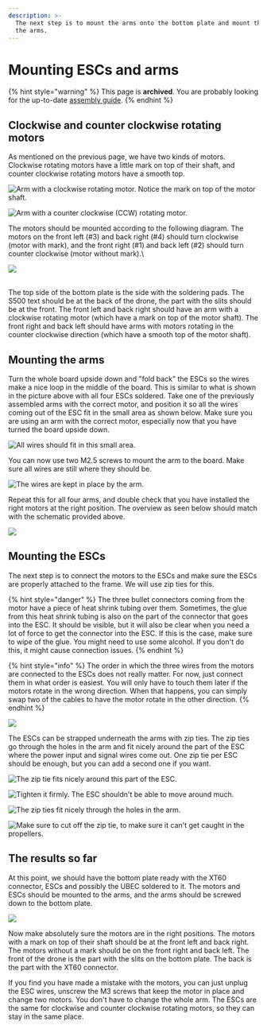 ```yaml
---
description: >-
  The next step is to mount the arms onto the bottom plate and mount the ESCs to
  the arms.
---
```


# Mounting ESCs and arms

{% hint style="warning" %}
This page is **archived**. You are probably looking for the up-to-date [assembly guide](../../userguide/assembly/).
{% endhint %}

## Clockwise and counter clockwise rotating motors

As mentioned on the previous page, we have two kinds of motors. Clockwise rotating motors have a little mark on top of their shaft, and counter clockwise rotating motors have a smooth top.

![Arm with a clockwise rotating motor. Notice the mark on top of the motor shaft.](../../.gitbook/assets/arm-cw-motor.jpg)

![Arm with a counter clockwise (CCW) rotating motor.](../../.gitbook/assets/arm-ccw-motor.jpg)

The motors should be mounted according to the following diagram. The motors on the front left (#3) and back right (#4) should turn clockwise (motor with mark), and the front right (#1) and back left (#2) should turn counter clockwise (motor without mark).\


![](<../../.gitbook/assets/motordirection (1).jpg>)

\
The top side of the bottom plate is the side with the soldering pads. The S500 text should be at the back of the drone, the part with the slits should be at the front. The front left and back right should have an arm with a clockwise rotating motor (which have a mark on top of the motor shaft). The front right and back left should have arms with motors rotating in the counter clockwise direction (which have a smooth top of the motor shaft).

## Mounting the arms

Turn the whole board upside down and "fold back" the ESCs so the wires make a nice loop in the middle of the board. This is similar to what is shown in the picture above with all four ESCs soldered. Take one of the previously assembled arms with the correct motor, and position it so all the wires coming out of the ESC fit in the small area as shown below. Make sure you are using an arm with the correct motor, especially now that you have turned the board upside down.

![All wires should fit in this small area.](../../.gitbook/assets/arm-wires.jpg)

You can now use two M2.5 screws to mount the arm to the board. Make sure all wires are still where they should be.

![The wires are kept in place by the arm.](../../.gitbook/assets/arm-screws.jpg)

Repeat this for all four arms, and double check that you have installed the right motors at the right position. The overview as seen below should match with the schematic provided above.

![](../../.gitbook/assets/arms-installed.jpg)

## Mounting the ESCs

The next step is to connect the motors to the ESCs and make sure the ESCs are properly attached to the frame. We will use zip ties for this.

{% hint style="danger" %}
The three bullet connectors coming from the motor have a piece of heat shrink tubing over them. Sometimes, the glue from this heat shrink tubing is also on the part of the connector that goes into the ESC. It should be visible, but it will also be clear when you need a lot of force to get the connector into the ESC. If this is the case, make sure to wipe of the glue. You might need to use some alcohol. If you don't do this, it might cause connection issues.
{% endhint %}

{% hint style="info" %}
The order in which the three wires from the motors are connected to the ESCs does not really matter. For now, just connect them in what order is easiest. You will only have to touch them later if the motors rotate in the wrong direction. When that happens, you can simply swap two of the cables to have the motor rotate in the other direction.
{% endhint %}

![](../../.gitbook/assets/esc-under-arm.jpg)

The ESCs can be strapped underneath the arms with zip ties. The zip ties go through the holes in the arm and fit nicely around the part of the ESC where the power input and signal wires come out. One zip tie per ESC should be enough, but you can add a second one if you want.

![The zip tie fits nicely around this part of the ESC.](../../.gitbook/assets/esc-ziptie-loose.jpg)

![Tighten it firmly. The ESC shouldn't be able to move around much.](../../.gitbook/assets/esc-ziptie-tight.jpg)

![The zip ties fit nicely through the holes in the arm.](../../.gitbook/assets/arm-ziptie.jpg)

![Make sure to cut off the zip tie, to make sure it can't get caught in the propellers.](../../.gitbook/assets/arm-ziptie-cutoff.jpg)

## The results so far

At this point, we should have the bottom plate ready with the XT60 connector, ESCs and possibly the UBEC soldered to it. The motors and ESCs should be mounted to the arms, and the arms should be screwed down to the bottom plate.

![](../../.gitbook/assets/drone-escs-installed.jpg)

Now make absolutely sure the motors are in the right positions. The motors with a mark on top of their shaft should be at the front left and back right. The motors without a mark should be on the front right and back left. The front of the drone is the part with the slits on the bottom plate. The back is the part with the XT60 connector.

If you find you have made a mistake with the motors, you can just unplug the ESC wires, unscrew the M3 screws that keep the motor in place and change two motors. You don't have to change the whole arm. The ESCs are the same for clockwise and counter clockwise rotating motors, so they can stay in the same place.
